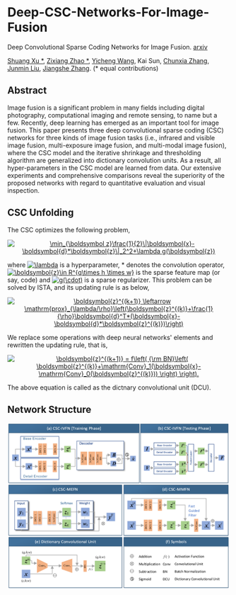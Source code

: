 # Deep-CSC-Networks-For-Image-Fusion
Deep Convolutional Sparse Coding Networks for Image Fusion. [arxiv](https://arxiv.org/abs/2005.08448)

[Shuang Xu *](https://xsxjtu.github.io/), [Zixiang Zhao *](https://www.researchgate.net/profile/Zixiang_Zhao5/), [Yicheng Wang](https://www.researchgate.net/profile/Wang_Yicheng4), Kai Sun, [Chunxia Zhang](https://www.researchgate.net/profile/Chun_Xia_Zhang/), [Junmin Liu](http://gr.xjtu.edu.cn/web/junminliu/), [Jiangshe Zhang](http://gr.xjtu.edu.cn/web/jszhang/). (* equal contributions)

## Abstract
Image fusion is a significant problem in many fields including digital photography, computational imaging and remote sensing, to name but a few. Recently, deep learning has emerged as an important tool for image fusion. This paper presents three deep convolutional sparse coding (CSC) networks for three kinds of image fusion tasks (i.e., infrared and visible image fusion, multi-exposure image fusion, and multi-modal image fusion), where the CSC model and the iterative shrinkage and thresholding algorithm are generalized into dictionary convolution units. As a result, all hyper-parameters in the CSC model are learned from data. Our extensive experiments and comprehensive comparisons reveal the superiority of the proposed networks with regard to quantitative evaluation and visual inspection.

## CSC Unfolding
The CSC optimizes the following problem,

<div align=center>
<a href="https://www.codecogs.com/eqnedit.php?latex=\min_{\boldsymbol&space;z}\frac{1}{2}\|\boldsymbol{x}-\boldsymbol{d}*\boldsymbol{z}\|_2^2&plus;\lambda&space;g(\boldsymbol{z})" target="_blank"><img src="https://latex.codecogs.com/gif.latex?\min_{\boldsymbol&space;z}\frac{1}{2}\|\boldsymbol{x}-\boldsymbol{d}*\boldsymbol{z}\|_2^2&plus;\lambda&space;g(\boldsymbol{z})." title="\min_{\boldsymbol z}\frac{1}{2}\|\boldsymbol{x}-\boldsymbol{d}*\boldsymbol{z}\|_2^2+\lambda g(\boldsymbol{z})" /></a>
</div>

where <a href="https://www.codecogs.com/eqnedit.php?latex=\lambda" target="_blank"><img src="https://latex.codecogs.com/gif.latex?\lambda" title="\lambda" /></a> is a hyperparameter, * denotes the convolution operator, <a href="https://www.codecogs.com/eqnedit.php?latex=\boldsymbol{z}\in&space;R^{q\times&space;h&space;\times&space;w}" target="_blank"><img src="https://latex.codecogs.com/gif.latex?\boldsymbol{z}\in&space;R^{q\times&space;h&space;\times&space;w}" title="\boldsymbol{z}\in R^{q\times h \times w}" /></a> is the sparse feature map (or say, code) and <a href="https://www.codecogs.com/eqnedit.php?latex=g(\cdot)" target="_blank"><img src="https://latex.codecogs.com/gif.latex?g(\cdot)" title="g(\cdot)" /></a> is a sparse regularizer. This problem can be solved by ISTA, and its updating rule is as below,

<div align=center>
<a href="https://www.codecogs.com/eqnedit.php?latex=\boldsymbol{z}^{(k&plus;1)}&space;\leftarrow&space;\mathrm{prox}_{\lambda/\rho}\left(\boldsymbol{z}^{(k)}&plus;\frac{1}{\rho}\boldsymbol{d}^T*(\boldsymbol{x}-\boldsymbol{d}*\boldsymbol{z}^{(k)})\right)" target="_blank"><img src="https://latex.codecogs.com/gif.latex?\boldsymbol{z}^{(k&plus;1)}&space;\leftarrow&space;\mathrm{prox}_{\lambda/\rho}\left(\boldsymbol{z}^{(k)}&plus;\frac{1}{\rho}\boldsymbol{d}^T*(\boldsymbol{x}-\boldsymbol{d}*\boldsymbol{z}^{(k)})\right)。" title="\boldsymbol{z}^{(k+1)} \leftarrow \mathrm{prox}_{\lambda/\rho}\left(\boldsymbol{z}^{(k)}+\frac{1}{\rho}\boldsymbol{d}^T*(\boldsymbol{x}-\boldsymbol{d}*\boldsymbol{z}^{(k)})\right)" /></a>
</div>

We replace some operations with deep neural networks' elements and rewritten the updating rule, that is, 

<div align=center>
<a href="https://www.codecogs.com/eqnedit.php?latex=\boldsymbol{z}^{(k&plus;1)}&space;=&space;f\left(&space;{\rm&space;BN}\left(&space;\boldsymbol{z}^{(k)}&plus;\mathrm{Conv}_1(\boldsymbol{x}-\mathrm{Conv}_0(\boldsymbol{z}^{(k)}))&space;\right)&space;\right)." target="_blank"><img src="https://latex.codecogs.com/gif.latex?\boldsymbol{z}^{(k&plus;1)}&space;=&space;f\left(&space;{\rm&space;BN}\left(&space;\boldsymbol{z}^{(k)}&plus;\mathrm{Conv}_1(\boldsymbol{x}-\mathrm{Conv}_0(\boldsymbol{z}^{(k)}))&space;\right)&space;\right)." title="\boldsymbol{z}^{(k+1)} = f\left( {\rm BN}\left( \boldsymbol{z}^{(k)}+\mathrm{Conv}_1(\boldsymbol{x}-\mathrm{Conv}_0(\boldsymbol{z}^{(k)})) \right) \right)." /></a>
</div>

The above equation is called as the dictnary convolutional unit (DCU).

## Network Structure
![avatar](image/Net_v3_copy.png)
